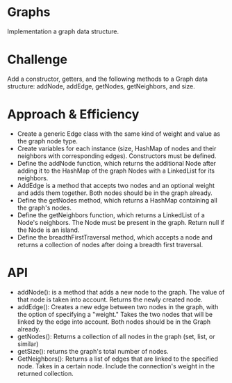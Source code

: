 # Graphs  
Implementation a graph data structure.

# Challenge  
Add a constructor, getters, and the following methods to a Graph data structure: addNode, addEdge, getNodes, getNeighbors, and
size.  

# Approach & Efficiency  

- Create a generic Edge class with the same kind of weight and value as the graph node type.  
- Create variables for each instance (size, HashMap of nodes and their neighbors with corresponding edges).
Constructors must be defined.  
- Define the addNode function, which returns the additional Node after adding it to the HashMap of the graph Nodes with a LinkedList
for its neighbors.  
- AddEdge is a method that accepts two nodes and an optional weight and adds them together. Both nodes should be in the graph already.
- Define the getNodes method, which returns a HashMap containing all the graph's nodes.  
- Define the getNeighbors function, which returns a LinkedList of a Node's neighbors. The Node must be present in the graph. Return
  null if the Node is an island.  
- Define the breadthFirstTraversal method, which accepts a node and returns a collection of nodes after doing a breadth first traversal.

# API  

- addNode(): is a method that adds a new node to the graph. The value of that node is taken into account. Returns the newly
  created node.  
- addEdge(): Creates a new edge between two nodes in the graph, with the option of specifying a "weight." Takes the two nodes
  that will be linked by the edge into account. Both nodes should be in the Graph already.
- getNodes(): Returns a collection of all nodes in the graph (set, list, or similar)
- getSize(): returns the graph's total number of nodes.
- GetNeighbors(): Returns a list of edges that are linked to the specified node. Takes in a certain node. Include the connection's weight in 
  the returned collection.  





